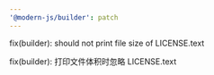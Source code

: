 ```yaml
---
'@modern-js/builder': patch
---
```


fix(builder): should not print file size of LICENSE.text

fix(builder): 打印文件体积时忽略 LICENSE.text
